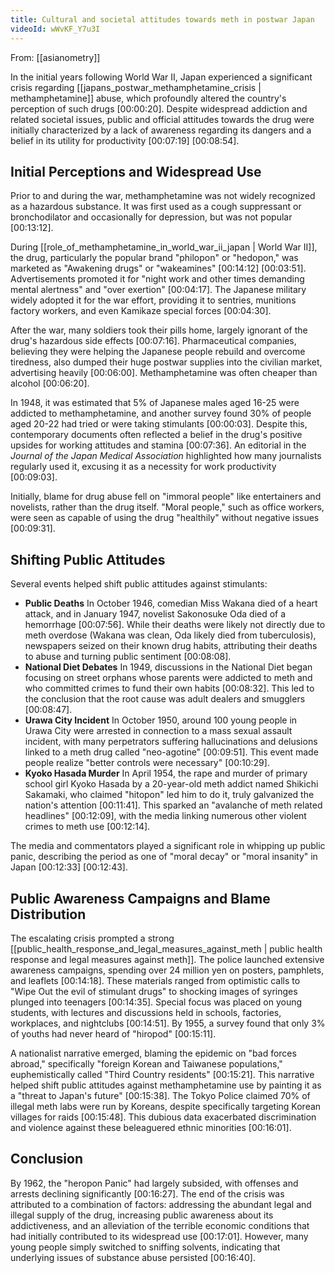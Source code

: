 ```yaml
---
title: Cultural and societal attitudes towards meth in postwar Japan
videoId: wWvKF_Y7u3I
---
```


From: [[asianometry]] <br/> 

In the initial years following World War II, Japan experienced a significant crisis regarding [[japans_postwar_methamphetamine_crisis | methamphetamine]] abuse, which profoundly altered the country's perception of such drugs <a class="yt-timestamp" data-t="00:00:20">[00:00:20]</a>. Despite widespread addiction and related societal issues, public and official attitudes towards the drug were initially characterized by a lack of awareness regarding its dangers and a belief in its utility for productivity <a class="yt-timestamp" data-t="00:07:19">[00:07:19]</a> <a class="yt-timestamp" data-t="00:08:54">[00:08:54]</a>.

## Initial Perceptions and Widespread Use

Prior to and during the war, methamphetamine was not widely recognized as a hazardous substance. It was first used as a cough suppressant or bronchodilator and occasionally for depression, but was not popular <a class="yt-timestamp" data-t="00:13:12">[00:13:12]</a>.

During [[role_of_methamphetamine_in_world_war_ii_japan | World War II]], the drug, particularly the popular brand "philopon" or "hedopon," was marketed as "Awakening drugs" or "wakeamines" <a class="yt-timestamp" data-t="00:14:12">[00:14:12]</a> <a class="yt-timestamp" data-t="00:03:51">[00:03:51]</a>. Advertisements promoted it for "night work and other times demanding mental alertness" and "over exertion" <a class="yt-timestamp" data-t="00:04:17">[00:04:17]</a>. The Japanese military widely adopted it for the war effort, providing it to sentries, munitions factory workers, and even Kamikaze special forces <a class="yt-timestamp" data-t="00:04:30">[00:04:30]</a>.

After the war, many soldiers took their pills home, largely ignorant of the drug's hazardous side effects <a class="yt-timestamp" data-t="00:07:16">[00:07:16]</a>. Pharmaceutical companies, believing they were helping the Japanese people rebuild and overcome tiredness, also dumped their huge postwar supplies into the civilian market, advertising heavily <a class="yt-timestamp" data-t="00:06:00">[00:06:00]</a>. Methamphetamine was often cheaper than alcohol <a class="yt-timestamp" data-t="00:06:20">[00:06:20]</a>.

In 1948, it was estimated that 5% of Japanese males aged 16-25 were addicted to methamphetamine, and another survey found 30% of people aged 20-22 had tried or were taking stimulants <a class="yt-timestamp" data-t="00:00:03">[00:00:03]</a>. Despite this, contemporary documents often reflected a belief in the drug's positive upsides for working attitudes and stamina <a class="yt-timestamp" data-t="00:07:36">[00:07:36]</a>. An editorial in the *Journal of the Japan Medical Association* highlighted how many journalists regularly used it, excusing it as a necessity for work productivity <a class="yt-timestamp" data-t="00:09:03">[00:09:03]</a>.

Initially, blame for drug abuse fell on "immoral people" like entertainers and novelists, rather than the drug itself. "Moral people," such as office workers, were seen as capable of using the drug "healthily" without negative issues <a class="yt-timestamp" data-t="00:09:31">[00:09:31]</a>.

## Shifting Public Attitudes

Several events helped shift public attitudes against stimulants:

*   **Public Deaths** In October 1946, comedian Miss Wakana died of a heart attack, and in January 1947, novelist Sakonosuke Oda died of a hemorrhage <a class="yt-timestamp" data-t="00:07:56">[00:07:56]</a>. While their deaths were likely not directly due to meth overdose (Wakana was clean, Oda likely died from tuberculosis), newspapers seized on their known drug habits, attributing their deaths to abuse and turning public sentiment <a class="yt-timestamp" data-t="00:08:08">[00:08:08]</a>.
*   **National Diet Debates** In 1949, discussions in the National Diet began focusing on street orphans whose parents were addicted to meth and who committed crimes to fund their own habits <a class="yt-timestamp" data-t="00:08:32">[00:08:32]</a>. This led to the conclusion that the root cause was adult dealers and smugglers <a class="yt-timestamp" data-t="00:08:47">[00:08:47]</a>.
*   **Urawa City Incident** In October 1950, around 100 young people in Urawa City were arrested in connection to a mass sexual assault incident, with many perpetrators suffering hallucinations and delusions linked to a meth drug called "neo-agotine" <a class="yt-timestamp" data-t="00:09:51">[00:09:51]</a>. This event made people realize "better controls were necessary" <a class="yt-timestamp" data-t="00:10:29">[00:10:29]</a>.
*   **Kyoko Hasada Murder** In April 1954, the rape and murder of primary school girl Kyoko Hasada by a 20-year-old meth addict named Shikichi Sakamaki, who claimed "hitopon" led him to do it, truly galvanized the nation's attention <a class="yt-timestamp" data-t="00:11:41">[00:11:41]</a>. This sparked an "avalanche of meth related headlines" <a class="yt-timestamp" data-t="00:12:09">[00:12:09]</a>, with the media linking numerous other violent crimes to meth use <a class="yt-timestamp" data-t="00:12:14">[00:12:14]</a>.

The media and commentators played a significant role in whipping up public panic, describing the period as one of "moral decay" or "moral insanity" in Japan <a class="yt-timestamp" data-t="00:12:33">[00:12:33]</a> <a class="yt-timestamp" data-t="00:12:43">[00:12:43]</a>.

## Public Awareness Campaigns and Blame Distribution

The escalating crisis prompted a strong [[public_health_response_and_legal_measures_against_meth | public health response and legal measures against meth]]. The police launched extensive awareness campaigns, spending over 24 million yen on posters, pamphlets, and leaflets <a class="yt-timestamp" data-t="00:14:18">[00:14:18]</a>. These materials ranged from optimistic calls to "Wipe Out the evil of stimulant drugs" to shocking images of syringes plunged into teenagers <a class="yt-timestamp" data-t="00:14:35">[00:14:35]</a>. Special focus was placed on young students, with lectures and discussions held in schools, factories, workplaces, and nightclubs <a class="yt-timestamp" data-t="00:14:51">[00:14:51]</a>. By 1955, a survey found that only 3% of youths had never heard of "hiropod" <a class="yt-timestamp" data-t="00:15:11">[00:15:11]</a>.

A nationalist narrative emerged, blaming the epidemic on "bad forces abroad," specifically "foreign Korean and Taiwanese populations," euphemistically called "Third Country residents" <a class="yt-timestamp" data-t="00:15:21">[00:15:21]</a>. This narrative helped shift public attitudes against methamphetamine use by painting it as a "threat to Japan's future" <a class="yt-timestamp" data-t="00:15:38">[00:15:38]</a>. The Tokyo Police claimed 70% of illegal meth labs were run by Koreans, despite specifically targeting Korean villages for raids <a class="yt-timestamp" data-t="00:15:48">[00:15:48]</a>. This dubious data exacerbated discrimination and violence against these beleaguered ethnic minorities <a class="yt-timestamp" data-t="00:16:01">[00:16:01]</a>.

## Conclusion

By 1962, the "heropon Panic" had largely subsided, with offenses and arrests declining significantly <a class="yt-timestamp" data-t="00:16:27">[00:16:27]</a>. The end of the crisis was attributed to a combination of factors: addressing the abundant legal and illegal supply of the drug, increasing public awareness about its addictiveness, and an alleviation of the terrible economic conditions that had initially contributed to its widespread use <a class="yt-timestamp" data-t="00:17:01">[00:17:01]</a>. However, many young people simply switched to sniffing solvents, indicating that underlying issues of substance abuse persisted <a class="yt-timestamp" data-t="00:16:40">[00:16:40]</a>.